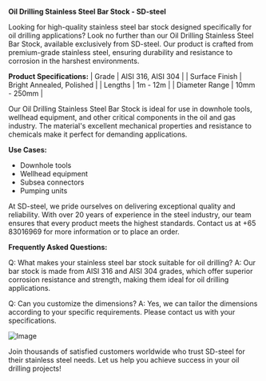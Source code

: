 **Oil Drilling Stainless Steel Bar Stock - SD-steel**

Looking for high-quality stainless steel bar stock designed specifically for oil drilling applications? Look no further than our Oil Drilling Stainless Steel Bar Stock, available exclusively from SD-steel. Our product is crafted from premium-grade stainless steel, ensuring durability and resistance to corrosion in the harshest environments.

**Product Specifications:**
| Grade | AISI 316, AISI 304 |
| Surface Finish | Bright Annealed, Polished |
| Lengths | 1m - 12m |
| Diameter Range | 10mm - 250mm |

Our Oil Drilling Stainless Steel Bar Stock is ideal for use in downhole tools, wellhead equipment, and other critical components in the oil and gas industry. The material's excellent mechanical properties and resistance to chemicals make it perfect for demanding applications.

**Use Cases:**
- Downhole tools
- Wellhead equipment
- Subsea connectors
- Pumping units

At SD-steel, we pride ourselves on delivering exceptional quality and reliability. With over 20 years of experience in the steel industry, our team ensures that every product meets the highest standards. Contact us at +65 83016969 for more information or to place an order.

**Frequently Asked Questions:**

Q: What makes your stainless steel bar stock suitable for oil drilling?
A: Our bar stock is made from AISI 316 and AISI 304 grades, which offer superior corrosion resistance and strength, making them ideal for oil drilling applications.

Q: Can you customize the dimensions?
A: Yes, we can tailor the dimensions according to your specific requirements. Please contact us with your specifications.

![Image](https://github.com/user-attachments/assets/2567258e-e124-4816-932d-1809bd27ef0b)

Join thousands of satisfied customers worldwide who trust SD-steel for their stainless steel needs. Let us help you achieve success in your oil drilling projects!